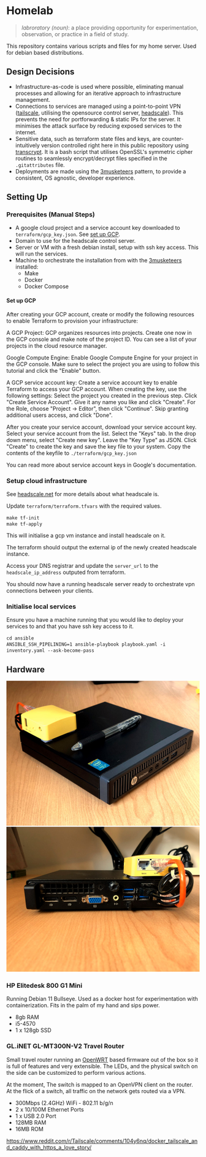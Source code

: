 # Homelab

>*labroratory (noun)*: a place providing opportunity for experimentation, observation, or practice in a field of study.

This repository contains various scripts and files for my home server. Used for debian based distributions.

## Design Decisions

- Infrastructure-as-code is used where possible, eliminating manual processes and allowing for an iterative approach to infrastructure management.
- Connections to services are managed using a point-to-point VPN ([tailscale](https://github.com/tailscale/tailscale), utilising the opensource control server, [headscale](https://github.com/juanfont/headscale)). This prevents the need for portforwarding & static IPs for the server. It minimises the attack surface by reducing exposed services to the internet.
- Sensitive data, such as terraform state files and keys, are counter-intuitively version controlled right here in this public repository using [transcrypt](https://github.com/elasticdog/transcrypt). It is a bash script that utilises OpenSSL's symmetric cipher routines to seamlessly encrypt/decrypt files specified in the `.gitattributes` file.
- Deployments are made using the [3musketeers](https://3musketeers.io/guide/) pattern, to provide a consistent, OS agnostic, developer experience.

## Setting Up

### Prerequisites (Manual Steps)

- A google cloud project and a service account key downloaded to `terraform/gcp_key.json`. See [set up GCP](#set-up-gcp).
- Domain to use for the headscale control server.
- Server or VM with a fresh debian install, setup with ssh key access. This will run the services.
- Machine to orchestrate the installation from with the [3musketeers](https://3musketeers.io/guide/) installed:
    - Make
    - Docker
    - Docker Compose

#### Set up GCP

After creating your GCP account, create or modify the following resources to enable Terraform to provision your infrastructure:

A GCP Project: GCP organizes resources into projects. Create one now in the GCP console and make note of the project ID. You can see a list of your projects in the cloud resource manager.

Google Compute Engine: Enable Google Compute Engine for your project in the GCP console. Make sure to select the project you are using to follow this tutorial and click the "Enable" button.

A GCP service account key: Create a service account key to enable Terraform to access your GCP account. When creating the key, use the following settings:
    Select the project you created in the previous step.
    Click "Create Service Account".
    Give it any name you like and click "Create".
    For the Role, choose "Project -> Editor", then click "Continue".
    Skip granting additional users access, and click "Done".

After you create your service account, download your service account key.
    Select your service account from the list.
    Select the "Keys" tab.
    In the drop down menu, select "Create new key".
    Leave the "Key Type" as JSON.
    Click "Create" to create the key and save the key file to your system.
    Copy the contents of the keyfile to `./terraform/gcp_key.json`

You can read more about service account keys in Google's documentation.




### Setup cloud infrastructure

See [headscale.net](https://headscale.net/stable/) for more details about what headscale is.

Update `terraform/terraform.tfvars` with the required values.

```shell
make tf-init
make tf-apply
```

This will initialise a gcp vm instance and install headscale on it.

The terraform should output the external ip of the newly created headscale instance.

Access your DNS registrar and update the `server_url` to the `headscale_ip_address` outputed from terraform.

You should now have a running headscale server ready to orchestrate vpn connections between your clients.

### Initialise local services

Ensure you have a machine running that you would like to deploy your services to and that you have ssh key access to it.

```shell
cd ansible
ANSIBLE_SSH_PIPELINING=1 ansible-playbook playbook.yaml -i inventory.yaml --ask-become-pass
```

## Hardware

![Front image of homelab](img/front.jpg)
![Back image of homelab](img/back.jpg)

### HP Elitedesk 800 G1 Mini

Running Debian 11 Bullseye. Used as a docker host for experimentation with containerization. Fits in the palm of my hand and sips power.

- 8gb RAM
- i5-4570
- 1 x 128gb SSD

### GL.iNET GL-MT300N-V2 Travel Router

Small travel router running an [OpenWRT](https://openwrt.org/) based firmware out of the box so it is full of features and very extensible. The LEDs, and the physical switch on the side can be customized to perform various actions.

At the moment, The switch is mapped to an OpenVPN client on the router. At the flick of a switch, all traffic on the network gets routed via a VPN.

- 300Mbps (2.4GHz) WiFi - 802.11 b/g/n
- 2 x 10/100M Ethernet Ports
- 1 x USB 2.0 Port
- 128MB RAM
- 16MB ROM

https://www.reddit.com/r/Tailscale/comments/104y6nq/docker_tailscale_and_caddy_with_https_a_love_story/